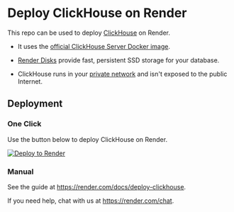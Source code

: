 # Deploy ClickHouse on Render

This repo can be used to deploy [ClickHouse] on Render.

* It uses the [official ClickHouse Server Docker image](https://hub.docker.com/r/yandex/clickhouse-server).

* [Render Disks](https://render.com/docs/disks) provide fast, persistent SSD storage for your database.

* ClickHouse runs in your [private network](https://render.com/docs/private-services) and isn't exposed to the public Internet.

## Deployment

### One Click

Use the button below to deploy ClickHouse on Render.

[![Deploy to Render](http://render.com/images/deploy-to-render-button.svg)](https://render.com/deploy)

### Manual

See the guide at https://render.com/docs/deploy-clickhouse.

If you need help, chat with us at https://render.com/chat.

[ClickHouse]: https://clickhouse.tech/
